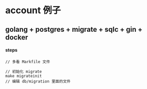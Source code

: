 # account 例子

## golang + postgres + migrate + sqlc + gin + docker

#### steps
```
// 多看 Markfile 文件

// 初始化 migrate
make migrateinit
// 编辑 db/migration 里面的文件


```
 
